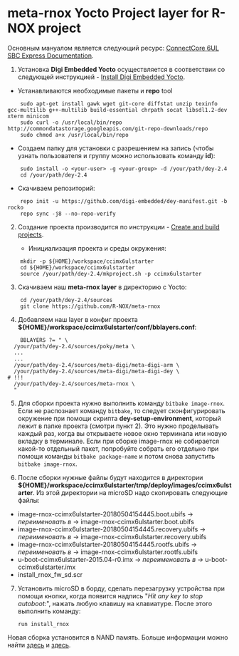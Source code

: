 # meta-rnox Yocto Project layer for R-NOX project

Основным мануалом является следующий ресурс: [ConnectCore 6UL SBC Express Documentation](https://www.digi.com/resources/documentation/digidocs/90002286/#landing_pages/cc6ul_index.htm%3FTocPath%3D_____1).

1. Установка **Digi Embedded Yocto** осуществляется в соответствии со следующей инструкцией - [Install Digi Embedded Yocto](https://www.digi.com/resources/documentation/digidocs/90002286/#task/eclipse_ide/new/install_digi_embedded_yocto.htm%3FTocPath%3DDigi%2520Embedded%2520Yocto%7CSystem%2520development%7C_____2).

* Устанавливаются необходимые пакеты и **repo** tool 

```
    sudo apt-get install gawk wget git-core diffstat unzip texinfo gcc-multilib g++-multilib build-essential chrpath socat libsdl1.2-dev xterm minicom
    sudo curl -o /usr/local/bin/repo http://commondatastorage.googleapis.com/git-repo-downloads/repo
    sudo chmod a+x /usr/local/bin/repo
```

* Создаем папку для установки с разрешением на запись (чтобы узнать пользователя и группу можно использовать команду **id**):

```    
    sudo install -o <your-user> -g <your-group> -d /your/path/dey-2.4
    cd /your/path/dey-2.4
```

* Скачиваем репозиторий:

```    
    repo init -u https://github.com/digi-embedded/dey-manifest.git -b rocko
    repo sync -j8 --no-repo-verify
```

2. Создание проекта производится по инструкции - [Create and build projects](https://www.digi.com/resources/documentation/digidocs/90002286/#task/yocto/t_create_build_projects_yocto.htm%3FTocPath%3DDigi%2520Embedded%2520Yocto%7CSystem%2520development%7C_____3).

    * Инициализация проекта и среды окружения:

```    
    mkdir -p ${HOME}/workspace/ccimx6ulstarter
    cd ${HOME}/workspace/ccimx6ulstarter
    source /your/path/dey-2.4/mkproject.sh -p ccimx6ulstarter
```

3. Скачиваем наш **meta-rnox layer** в директорию с Yocto:

```
    cd /your/path/dey-2.4/sources
    git clone https://github.com/R-NOX/meta-rnox
```

4. Добавляем наш layer в конфиг проекта **${HOME}/workspace/ccimx6ulstarter/conf/bblayers.conf**:

```
    BBLAYERS ?= " \
  /your/path/dey-2.4/sources/poky/meta \
  ...
  ...
  /your/path/dey-2.4/sources/meta-digi/meta-digi-arm \
  /your/path/dey-2.4/sources/meta-digi/meta-digi-dey \
# !!!
  /your/path/dey-2.4/sources/meta-rnox \
  "
```

5. Для сборки проекта нужно выполнить команду `bitbake image-rnox`. Если не распознает команду `bitbake`, то следует сконфигурировать окружение при помощи скрипта **dey-setup-environment**, который лежит в папке проекта (смотри пункт 2). Это нужно проделывать каждый раз, когда вы открываете новое окно терминала или новую вкладку в терминале. Если при сборке image-rnox не собирается какой-то отдельный пакет, попробуйте собрать его отдельно при помощи команды `bitbake package-name` и потом снова запустить `bitbake image-rnox`.

6. После сборки нужные файлы будут находится в директории **${HOME}/workspace/ccimx6ulstarter/tmp/deploy/images/ccimx6ulstarter**. Из этой директории на microSD надо скопировать следующие файлы:
* image-rnox-ccimx6ulstarter-20180504154445.boot.ubifs 		-> *переименовать в* -> image-rnox-ccimx6ulstarter.boot.ubifs
* image-rnox-ccimx6ulstarter-20180504154445.recovery.ubifs 	-> *переименовать в* -> image-rnox-ccimx6ulstarter.recovery.ubifs
* image-rnox-ccimx6ulstarter-20180504154445.rootfs.ubifs 	-> *переименовать в* -> image-rnox-ccimx6ulstarter.rootfs.ubifs
* u-boot-ccimx6ulstarter-2015.04-r0.imx 			-> *переименовать в* -> u-boot-ccimx6ulstarter.imx
* install\_rnox\_fw\_sd.scr

7. Установить microSD в борду, сделать перезагрузку устройства при помощи кнопки, когда появится надпись "*Hit any key to stop autoboot:*", нажать любую клавишу на клавиатуре. После этого выполнить команду:

    `run install_rnox`

Новая сборка установится в NAND память. Больше информации можно найти [здесь](https://www.digi.com/resources/documentation/digidocs/90002286/#task/yocto/t_program_firmware_yocto.htm%3FTocPath%3DDigi%2520Embedded%2520Yocto%7CGet%2520started%7C_____3) и [здесь](https://www.digi.com/resources/documentation/digidocs/90002286/#task/yocto/t_update_fw_from_usd_yocto.htm%3FTocPath%3DDigi%2520Embedded%2520Yocto%7CSystem%2520development%7CProgram%2520devices%7CUpdate%2520firmware%7CTransfer%2520the%2520firmware%2520to%2520the%2520module%7CProgram%2520the%2520firmware%2520from%2520U-Boot%7C_____2).

